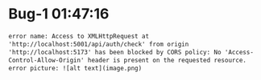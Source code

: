 # Bug-1 01:47:16 
    error name: Access to XMLHttpRequest at 'http://localhost:5001/api/auth/check' from origin 'http://localhost:5173' has been blocked by CORS policy: No 'Access-Control-Allow-Origin' header is present on the requested resource.
    error picture: ![alt text](image.png) 